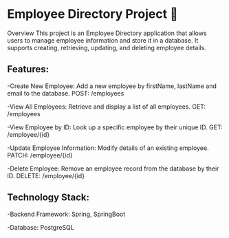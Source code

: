 # Employee Directory Project 📝


Overview
This project is an Employee Directory application that allows users to manage employee information and store it in a database. It supports creating, retrieving, updating, and deleting employee details.

## Features:

-Create New Employee: Add a new employee by firstName, lastName and email to the database. POST: /employees

-View All Employees: Retrieve and display a list of all employees. GET: /employees

-View Employee by ID: Look up a specific employee by their unique ID. GET: /employee/{id}

-Update Employee Information: Modify details of an existing employee. PATCH: /employee/{id}

-Delete Employee: Remove an employee record from the database by their ID. DELETE: /employee/{id}

## Technology Stack:

-Backend Framework: Spring, SpringBoot

-Database: PostgreSQL
